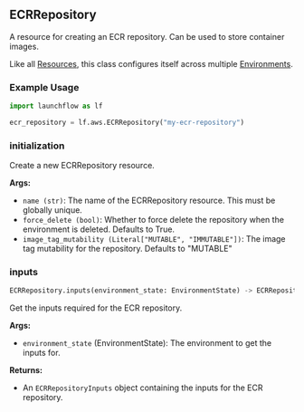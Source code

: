 ## ECRRepository

A resource for creating an ECR repository.
Can be used to store container images.

Like all [Resources](/docs/concepts/resources), this class configures itself across multiple [Environments](/docs/concepts/environments).

### Example Usage
```python
import launchflow as lf

ecr_repository = lf.aws.ECRRepository("my-ecr-repository")
```

### initialization

Create a new ECRRepository resource.

**Args:**
- `name (str)`: The name of the ECRRepository resource. This must be globally unique.
- `force_delete (bool)`: Whether to force delete the repository when the environment is deleted. Defaults to True.
- `image_tag_mutability (Literal["MUTABLE", "IMMUTABLE"])`: The image tag mutability for the repository. Defaults to "MUTABLE"

### inputs

```python
ECRRepository.inputs(environment_state: EnvironmentState) -> ECRRepositoryInputs
```

Get the inputs required for the ECR repository.

**Args:**
- `environment_state` (EnvironmentState): The environment to get the inputs for.

**Returns:**
- An `ECRRepositoryInputs` object containing the inputs for the ECR repository.
